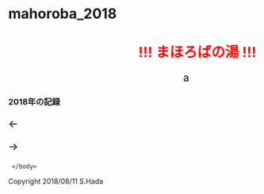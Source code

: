 # mahoroba_2018
 <html lang="ja">
 <head>
 <meta charset="UTF-8">
 <title>まほろば_2018</title>

<style type="text/css">
 
 p {
color: #0d0015;
font-size: 1.5em;
 }

 .red {color:#ff0000;}
 .grey {color:#ffffff; background:#999999;}
 .yellow {color:#ff0000; background:#ffff00;}
 .blue {color:#0000ff;}
 .waku {border:2px dotted #99cc66;
　　　　　　line-height: 200%;
　　　　　　padding: 10px;}


.slider .nav li{
    transition: background 400ms
}

.slider .slider-inner li.show{
    opacity: l;
}
.slider .nav li.current{
    background: #aaa
}

</style>
<!--
<link rel="stylesheet" href="../style.css/" type="text/css">
-->
</head>

<body>

<h1><span class="red"><marquee behavior="alternate">!!! まほろばの湯 !!!</marquee></span></h1>
<p align="right"><marquee direction="right" scrollamount="20" width="30%">(^_^)/~hada</marquee></p>
<h3>2018年の記録</h3>

<div class="slider">
    <ul class="slider-inner">
    </ul>
    <ul class="nav">
    </ul>
    <p id="arrow-prev" class="arrow">←</p>
    <p id="arrow-next" class="arrow">→</p>
    </div>
    
 <script>
 var imgList = [
 "master/20180810_001.JPG",
 "blob/master/20180810_002.JPG",
 "https://github.com/torokoid/mahoroba_2018/blob/master/20180810_003.JPG",
 "https://github.com/torokoid/mahoroba_2018/blob/master/20180810_004.JPG",
 "https://github.com/torokoid/mahoroba_2018/blob/master/20180810_005.JPG",
 "https://github.com/torokoid/mahoroba_2018/blob/master/20180810_006.JPG",
 "https://github.com/torokoid/mahoroba_2018/blob/master/20180810_007.JPG",
 "https://github.com/torokoid/mahoroba_2018/blob/master/20180810_008.JPG",
 "https://github.com/torokoid/mahoroba_2018/blob/master/20180810_009.JPG",
 "https://github.com/torokoid/mahoroba_2018/blob/master/20180810_010.JPG",
 "https://github.com/torokoid/mahoroba_2018/blob/master/20180810_011.JPG",
 "https://github.com/torokoid/mahoroba_2018/blob/master/20180810_012.JPG",
 "https://github.com/torokoid/mahoroba_2018/blob/master/20180810_013.JPG",
 "https://github.com/torokoid/mahoroba_2018/blob/master/20180810_014.JPG",
 "https://github.com/torokoid/mahoroba_2018/blob/master/20180810_015.JPG",
 "https://github.com/torokoid/mahoroba_2018/blob/master/20180810_016.JPG",
 "https://github.com/torokoid/mahoroba_2018/blob/master/20180810_017.JPG",
 "https://github.com/torokoid/mahoroba_2018/blob/master/20180810_018.JPG",
 "https://github.com/torokoid/mahoroba_2018/blob/master/20180810_019.JPG",
 "https://github.com/torokoid/mahoroba_2018/blob/master/20180810_020.JPG",
 "https://github.com/torokoid/mahoroba_2018/blob/master/20180810_021.JPG",
 "https://github.com/torokoid/mahoroba_2018/blob/master/20180810_022.JPG",
 "https://github.com/torokoid/mahoroba_2018/blob/master/20180810_023.JPG",
 "https://github.com/torokoid/mahoroba_2018/blob/master/20180810_024.JPG",
 "https://github.com/torokoid/mahoroba_2018/blob/master/20180810_025.JPG",
 "https://github.com/torokoid/mahoroba_2018/blob/master/20180810_026.JPG",
 "https://github.com/torokoid/mahoroba_2018/blob/master/20180810_027.JPG",
 "https://github.com/torokoid/mahoroba_2018/blob/master/20180810_028.JPG",
 "https://github.com/torokoid/mahoroba_2018/blob/master/20180810_029.JPG",
 "https://github.com/torokoid/mahoroba_2018/blob/master/20180810_030.JPG",
 "https://github.com/torokoid/mahoroba_2018/blob/master/20180810_031.JPG",
 "https://github.com/torokoid/mahoroba_2018/blob/master/20180810_032.JPG",
 "https://github.com/torokoid/mahoroba_2018/blob/master/20180810_033.JPG",
 "https://github.com/torokoid/mahoroba_2018/blob/master/20180810_034.JPG",
 "https://github.com/torokoid/mahoroba_2018/blob/master/20180810_035.JPG",
 "https://github.com/torokoid/mahoroba_2018/blob/master/20180810_036.JPG",
 "https://github.com/torokoid/mahoroba_2018/blob/master/20180810_037.JPG",
 "https://github.com/torokoid/mahoroba_2018/blob/master/20180810_038.JPG",
 "https://github.com/torokoid/mahoroba_2018/blob/master/20180810_039.JPG",
 "https://github.com/torokoid/mahoroba_2018/blob/master/20180810_040.JPG",
 "https://github.com/torokoid/mahoroba_2018/blob/master/20180810_041.JPG",
 "https://github.com/torokoid/mahoroba_2018/blob/master/20180810_042.JPG",
 "https://github.com/torokoid/mahoroba_2018/blob/master/20180810_043.JPG",
 "https://github.com/torokoid/mahoroba_2018/blob/master/20180810_044.JPG",
 "https://github.com/torokoid/mahoroba_2018/blob/master/20180810_045.JPG",
 "https://github.com/torokoid/mahoroba_2018/blob/master/20180810_046.JPG",
 "https://github.com/torokoid/mahoroba_2018/blob/master/20180810_047.JPG",
 "https://github.com/torokoid/mahoroba_2018/blob/master/20180810_048.JPG",
 "https://github.com/torokoid/mahoroba_2018/blob/master/20180810_049.JPG",
 "https://github.com/torokoid/mahoroba_2018/blob/master/20180810_050.JPG",
 "https://github.com/torokoid/mahoroba_2018/blob/master/20180810_051.JPG",
 "https://github.com/torokoid/mahoroba_2018/blob/master/20180810_052.JPG",
 "https://github.com/torokoid/mahoroba_2018/blob/master/20180810_053.JPG",
 "https://github.com/torokoid/mahoroba_2018/blob/master/20180810_054.JPG",
 "https://github.com/torokoid/mahoroba_2018/blob/master/20180810_055.JPG",
 "https://github.com/torokoid/mahoroba_2018/blob/master/20180810_056.JPG",
 "https://github.com/torokoid/mahoroba_2018/blob/master/20180810_057.JPG",
 "https://github.com/torokoid/mahoroba_2018/blob/master/20180810_058.JPG",
 "https://github.com/torokoid/mahoroba_2018/blob/master/20180810_059.JPG",
 "https://github.com/torokoid/mahoroba_2018/blob/master/20180810_060.JPG",
 "https://github.com/torokoid/mahoroba_2018/blob/master/20180810_061.JPG",
 "https://github.com/torokoid/mahoroba_2018/blob/master/20180810_062.JPG",
 "https://github.com/torokoid/mahoroba_2018/blob/master/20180810_063.JPG",
 "https://github.com/torokoid/mahoroba_2018/blob/master/20180810_064.JPG",
 "https://github.com/torokoid/mahoroba_2018/blob/master/20180810_065.JPG",
 "https://github.com/torokoid/mahoroba_2018/blob/master/20180810_066.JPG",
 "https://github.com/torokoid/mahoroba_2018/blob/master/20180810_067.JPG",
 "https://github.com/torokoid/mahoroba_2018/blob/master/20180810_068.JPG",
 "https://github.com/torokoid/mahoroba_2018/blob/master/20180810_069.JPG",
 "https://github.com/torokoid/mahoroba_2018/blob/master/20180810_070.JPG",
 "https://github.com/torokoid/mahoroba_2018/blob/master/20180810_071.JPG",
 "https://github.com/torokoid/mahoroba_2018/blob/master/20180810_072.JPG",
 "https://github.com/torokoid/mahoroba_2018/blob/master/20180810_073.JPG",
 "https://github.com/torokoid/mahoroba_2018/blob/master/20180810_074.JPG",
 "https://github.com/torokoid/mahoroba_2018/blob/master/20180810_075.JPG",
 "https://github.com/torokoid/mahoroba_2018/blob/master/20180810_076.JPG",
 "https://github.com/torokoid/mahoroba_2018/blob/master/20180810_077.JPG",
 "https://github.com/torokoid/mahoroba_2018/blob/master/20180810_078.JPG",
 "https://github.com/torokoid/mahoroba_2018/blob/master/20180810_079.JPG",
 "https://github.com/torokoid/mahoroba_2018/blob/master/20180810_080.JPG",
 "https://github.com/torokoid/mahoroba_2018/blob/master/20180810_081.JPG",
 "https://github.com/torokoid/mahoroba_2018/blob/master/20180810_082.JPG",
 "https://github.com/torokoid/mahoroba_2018/blob/master/20180810_083.JPG",
 "https://github.com/torokoid/mahoroba_2018/blob/master/20180810_084.JPG",
 "https://github.com/torokoid/mahoroba_2018/blob/master/20180810_085.JPG",
 "https://github.com/torokoid/mahoroba_2018/blob/master/20180810_086.JPG",
 "https://github.com/torokoid/mahoroba_2018/blob/master/20180810_087.JPG",
 "https://github.com/torokoid/mahoroba_2018/blob/master/20180810_088.JPG",
 "https://github.com/torokoid/mahoroba_2018/blob/master/20180810_089.JPG",
 "https://github.com/torokoid/mahoroba_2018/blob/master/20180810_090.JPG",
 "https://github.com/torokoid/mahoroba_2018/blob/master/20180810_091.JPG",
 "https://github.com/torokoid/mahoroba_2018/blob/master/20180810_092.JPG",
 "https://github.com/torokoid/mahoroba_2018/blob/master/20180810_093.JPG",
 "https://github.com/torokoid/mahoroba_2018/blob/master/20180810_094.JPG",
 "https://github.com/torokoid/mahoroba_2018/blob/master/20180810_095.JPG",
 "https://github.com/torokoid/mahoroba_2018/blob/master/20180810_096.JPG",
 "https://github.com/torokoid/mahoroba_2018/blob/master/20180810_097.JPG",
 "https://github.com/torokoid/mahoroba_2018/blob/master/20180810_098.JPG",
 "https://github.com/torokoid/mahoroba_2018/blob/master/20180810_099.JPG",
 "https://github.com/torokoid/mahoroba_2018/blob/master/20180810_100.JPG",
 "https://github.com/torokoid/mahoroba_2018/blob/master/20180810_101.JPG",
 "https://github.com/torokoid/mahoroba_2018/blob/master/20180810_102.JPG",
 "https://github.com/torokoid/mahoroba_2018/blob/master/20180810_103.JPG",
 "https://github.com/torokoid/mahoroba_2018/blob/master/20180810_104.JPG",
 "https://github.com/torokoid/mahoroba_2018/blob/master/20180810_105.JPG",
 "https://github.com/torokoid/mahoroba_2018/blob/master/20180810_106.JPG",
 "https://github.com/torokoid/mahoroba_2018/blob/master/20180810_107.JPG",
 "https://github.com/torokoid/mahoroba_2018/blob/master/20180810_108.JPG",
 "https://github.com/torokoid/mahoroba_2018/blob/master/20180810_109.JPG",
 "https://github.com/torokoid/mahoroba_2018/blob/master/20180810_110.JPG",
 "https://github.com/torokoid/mahoroba_2018/blob/master/20180810_111.JPG",
 "https://github.com/torokoid/mahoroba_2018/blob/master/20180810_112.JPG",
 "https://github.com/torokoid/mahoroba_2018/blob/master/20180810_113.JPG",
 "https://github.com/torokoid/mahoroba_2018/blob/master/20180810_114.JPG",
 "https://github.com/torokoid/mahoroba_2018/blob/master/20180810_115.JPG",
 "https://github.com/torokoid/mahoroba_2018/blob/master/20180810_116.JPG",
 "https://github.com/torokoid/mahoroba_2018/blob/master/20180810_117.JPG",
 "https://github.com/torokoid/mahoroba_2018/blob/master/20180810_118.JPG",
 "https://github.com/torokoid/mahoroba_2018/blob/master/20180810_119.JPG",
 "https://github.com/torokoid/mahoroba_2018/blob/master/20180810_120.JPG",
 "https://github.com/torokoid/mahoroba_2018/blob/master/20180810_121.PNG"
 ];
 

 // 画像とナビの要素を自動で追加
 for(var i = 0; i < imgList.length; i++){
    // li要素を取得
    var slide = document.createElement("li");
    // li要素の中に画像タグを埋め込む
    slide.innerHTML = "<img src='" + imgList[i] + "'>";
    // li要素をクラス名「slider-inner」の子要素として追加
    document.getElementsByClassName("slider-inner")[0].appendChild(slide);
    // li要素を取得
    var nav = document.createElement("li");
     nav.style.backgroundImage = "url(" + imgList[i] + ")";
     nav.style.width = 100 / imgList.length + "%";    
    // プロパティ「data-nav-index」に数値を割り振る
    nav.setAttribute("data-nav-index", i);
    // li要素をクラス名「nav」の子要素として追加
    document.getElementsByClassName("nav")[0].appendChild(nav);
 }

 
 // スライドの数を取得（処理のために-1する）
 var length = imgList.length -1;
 
 // クラス名「imageSlide」に画像の1枚の要素を格納
 var imageSlide = document.getElementsByClassName("slider-inner")[0].getElementsByTagName("li");
 // クラス名「dotNavigation」にドットナビの1つの要素を格納
  var dotNavigation = document.getElementsByClassName("nav")[0].getElementsByTagName("li");
 // 「現在〇〇枚目の画像を表示している」というインデックス番号を格納する変数
 var nowIndex = 0;
 // 「現在表示されている画像とドットナビにクラス名を付ける
 imageSlide[nowIndex].classList.add("show");
 dotNavigation[nowIndex].classList.add("current");
 
 // スライドがアニメーション中か判断するフラグ
 var isChanging = false;
 // スライドのsetTimeoutを管理するタイマー
 var slideTimer;
 // スライドの切り替え時に呼び出す関数
 function sliderSlide(val){
    if (isChanging === true){
        return false;
    }
    isChanging = true;
    // 現在表示している画像とナビからクラス名を削除
    imageSlide[nowIndex].classList.remove("show");
    dotNavigation[nowIndex].classList.remove("current");
    nowIndex= val;
    // 次に表示する画像とナビにクラス名を付与
    imageSlide[nowIndex].classList.add("show");
    dotNavigation[nowIndex].classList.add("current");
    // アニメーションが終わるタイミングでisChangingのステータスをfalseに
    slideTimer = setTimeout(function(){
        isChanging = false;
    }, 600);
}

// 左矢印のナビをクリックした時のイベント
document.getElementById("arrow-prev").addEventListener("click", function(){
    var index = nowIndex - 1;
    if(index < 0){
    index = length;
    }
    sliderSlide(index);
    }, false);
// 右矢印のナビをクリックした時のイベント
document.getElementById("arrow-next").addEventListener("click", function(){
    var index = nowIndex + 1;
    if(index > length){
    index = 0;
    }
    sliderSlide(index);
    }, false);
// ドットナビをクリックした時のイベントを作成
for(var i = 0; i < dotNavigation.length; i++){
    // データ属性のインデックス番号を元にスライドを行う
    dotNavigation[i].addEventListener("click", function(){
    var index = Number(this.getAttribute("data-nav-index"));
    sliderSlide(index);
    }, false);
}

    </script>
 


     </body>
</html>
<!-- フッタ -->
 <footer>
 Copyright 2018/08/11 S.Hada
 </footer>
